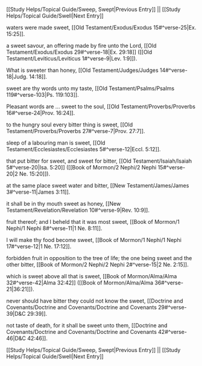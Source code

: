 [[Study Helps/Topical Guide/Sweep, Swept|Previous Entry]]  ||  [[Study Helps/Topical Guide/Swell|Next Entry]]

 waters were made sweet, [[Old Testament/Exodus/Exodus 15#^verse-25|Ex. 15:25]].

 a sweet savour, an offering made by fire unto the Lord, [[Old Testament/Exodus/Exodus 29#^verse-18|Ex. 29:18]] ([[Old Testament/Leviticus/Leviticus 1#^verse-9|Lev. 1:9]]).

 What is sweeter than honey, [[Old Testament/Judges/Judges 14#^verse-18|Judg. 14:18]].

 sweet are thy words unto my taste, [[Old Testament/Psalms/Psalms 119#^verse-103|Ps. 119:103]].

 Pleasant words are ... sweet to the soul, [[Old Testament/Proverbs/Proverbs 16#^verse-24|Prov. 16:24]].

 to the hungry soul every bitter thing is sweet, [[Old Testament/Proverbs/Proverbs 27#^verse-7|Prov. 27:7]].

 sleep of a labouring man is sweet, [[Old Testament/Ecclesiastes/Ecclesiastes 5#^verse-12|Eccl. 5:12]].

 that put bitter for sweet, and sweet for bitter, [[Old Testament/Isaiah/Isaiah 5#^verse-20|Isa. 5:20]] ([[Book of Mormon/2 Nephi/2 Nephi 15#^verse-20|2 Ne. 15:20]]).

 at the same place sweet water and bitter, [[New Testament/James/James 3#^verse-11|James 3:11]].

 it shall be in thy mouth sweet as honey, [[New Testament/Revelation/Revelation 10#^verse-9|Rev. 10:9]].

 fruit thereof; and I beheld that it was most sweet, [[Book of Mormon/1 Nephi/1 Nephi 8#^verse-11|1 Ne. 8:11]].

 I will make thy food become sweet, [[Book of Mormon/1 Nephi/1 Nephi 17#^verse-12|1 Ne. 17:12]].

 forbidden fruit in opposition to the tree of life; the one being sweet and the other bitter, [[Book of Mormon/2 Nephi/2 Nephi 2#^verse-15|2 Ne. 2:15]].

 which is sweet above all that is sweet, [[Book of Mormon/Alma/Alma 32#^verse-42|Alma 32:42]] ([[Book of Mormon/Alma/Alma 36#^verse-21|36:21]]).

 never should have bitter they could not know the sweet, [[Doctrine and Covenants/Doctrine and Covenants/Doctrine and Covenants 29#^verse-39|D&C 29:39]].

 not taste of death, for it shall be sweet unto them, [[Doctrine and Covenants/Doctrine and Covenants/Doctrine and Covenants 42#^verse-46|D&C 42:46]].

[[Study Helps/Topical Guide/Sweep, Swept|Previous Entry]]  ||  [[Study Helps/Topical Guide/Swell|Next Entry]]